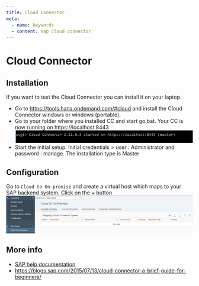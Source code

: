 ```yaml
---
title: Cloud Connector
meta:
  - name: keywords
  - content: sap cloud connector
---
```


# Cloud Connector

## Installation 
If you want to test the Cloud Connector you can install it on your laptop.<br>
* Go to <https://tools.hana.ondemand.com/#cloud> and install the Cloud Connector windows or windows (portable).<br>
* Go to your folder where you installed CC and start go.bat. Your CC is now running on https://localhost:8443<br>
![create 0](./images/cc_start_running.png)
* Start the initial setup. Initial credentials > user : Administrator and password : manage. The installation type is Master

## Configuration
Go to `Cloud to On-premise` and create a virtual host which maps to your SAP backend system. Click on the + button<br>
![create 1](./images/cc_create_vh.png)

## More info 
* [SAP help documentation](https://help.sap.com/viewer/cca91383641e40ffbe03bdc78f00f681/Cloud/en-US/db9170a7d97610148537d5a84bf79ba2.html)
* <https://blogs.sap.com/2015/07/13/cloud-connector-a-brief-guide-for-beginners/>

